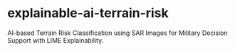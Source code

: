 # explainable-ai-terrain-risk
AI-based Terrain Risk Classification using SAR Images for Military Decision Support with LIME Explainability.
